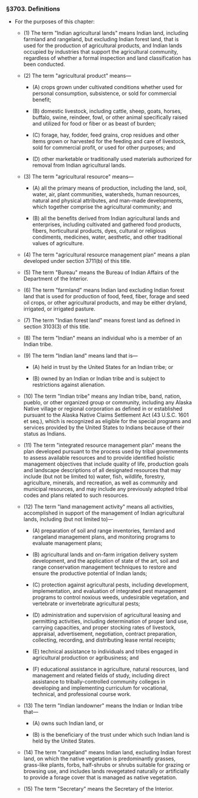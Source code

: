 ### §3703. Definitions
* For the purposes of this chapter:

  * (1) The term "Indian agricultural lands" means Indian land, including farmland and rangeland, but excluding Indian forest land, that is used for the production of agricultural products, and Indian lands occupied by industries that support the agricultural community, regardless of whether a formal inspection and land classification has been conducted.

  * (2) The term "agricultural product" means—

    * (A) crops grown under cultivated conditions whether used for personal consumption, subsistence, or sold for commercial benefit;

    * (B) domestic livestock, including cattle, sheep, goats, horses, buffalo, swine, reindeer, fowl, or other animal specifically raised and utilized for food or fiber or as beast of burden;

    * (C) forage, hay, fodder, feed grains, crop residues and other items grown or harvested for the feeding and care of livestock, sold for commercial profit, or used for other purposes; and

    * (D) other marketable or traditionally used materials authorized for removal from Indian agricultural lands.


  * (3) The term "agricultural resource" means—

    * (A) all the primary means of production, including the land, soil, water, air, plant communities, watersheds, human resources, natural and physical attributes, and man-made developments, which together comprise the agricultural community; and

    * (B) all the benefits derived from Indian agricultural lands and enterprises, including cultivated and gathered food products, fibers, horticultural products, dyes, cultural or religious condiments, medicines, water, aesthetic, and other traditional values of agriculture.


  * (4) The term "agricultural resource management plan" means a plan developed under section 3711(b) of this title.

  * (5) The term "Bureau" means the Bureau of Indian Affairs of the Department of the Interior.

  * (6) The term "farmland" means Indian land excluding Indian forest land that is used for production of food, feed, fiber, forage and seed oil crops, or other agricultural products, and may be either dryland, irrigated, or irrigated pasture.

  * (7) The term "Indian forest land" means forest land as defined in section 3103(3) of this title.

  * (8) The term "Indian" means an individual who is a member of an Indian tribe.

  * (9) The term "Indian land" means land that is—

    * (A) held in trust by the United States for an Indian tribe; or

    * (B) owned by an Indian or Indian tribe and is subject to restrictions against alienation.


  * (10) The term "Indian tribe" means any Indian tribe, band, nation, pueblo, or other organized group or community, including any Alaska Native village or regional corporation as defined in or established pursuant to the Alaska Native Claims Settlement Act (43 U.S.C. 1601 et seq.), which is recognized as eligible for the special programs and services provided by the United States to Indians because of their status as Indians.

  * (11) The term "integrated resource management plan" means the plan developed pursuant to the process used by tribal governments to assess available resources and to provide identified holistic management objectives that include quality of life, production goals and landscape descriptions of all designated resources that may include (but not be limited to) water, fish, wildlife, forestry, agriculture, minerals, and recreation, as well as community and municipal resources, and may include any previously adopted tribal codes and plans related to such resources.

  * (12) The term "land management activity" means all activities, accomplished in support of the management of Indian agricultural lands, including (but not limited to)—

    * (A) preparation of soil and range inventories, farmland and rangeland management plans, and monitoring programs to evaluate management plans;

    * (B) agricultural lands and on-farm irrigation delivery system development, and the application of state of the art, soil and range conservation management techniques to restore and ensure the productive potential of Indian lands;

    * (C) protection against agricultural pests, including development, implementation, and evaluation of integrated pest management programs to control noxious weeds, undesirable vegetation, and vertebrate or invertebrate agricultural pests;

    * (D) administration and supervision of agricultural leasing and permitting activities, including determination of proper land use, carrying capacities, and proper stocking rates of livestock, appraisal, advertisement, negotiation, contract preparation, collecting, recording, and distributing lease rental receipts;

    * (E) technical assistance to individuals and tribes engaged in agricultural production or agribusiness; and

    * (F) educational assistance in agriculture, natural resources, land management and related fields of study, including direct assistance to tribally-controlled community colleges in developing and implementing curriculum for vocational, technical, and professional course work.


  * (13) The term "Indian landowner" means the Indian or Indian tribe that—

    * (A) owns such Indian land, or

    * (B) is the beneficiary of the trust under which such Indian land is held by the United States.


  * (14) The term "rangeland" means Indian land, excluding Indian forest land, on which the native vegetation is predominantly grasses, grass-like plants, forbs, half-shrubs or shrubs suitable for grazing or browsing use, and includes lands revegetated naturally or artificially to provide a forage cover that is managed as native vegetation.

  * (15) The term "Secretary" means the Secretary of the Interior.